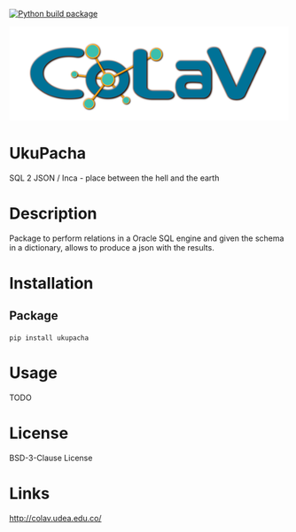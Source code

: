 [![Python build package](https://github.com/colav/UkuPacha/actions/workflows/python-package.yml/badge.svg)](https://github.com/colav/UkuPacha/actions/workflows/python-package.yml)
<center><img src="https://raw.githubusercontent.com/colav/colav.github.io/master/img/Logo.png"/></center>

# UkuPacha  
SQL 2 JSON /  Inca - place between the hell and the earth

# Description
Package to perform relations in a Oracle SQL engine and given the schema in a dictionary, allows to produce a json with the results.

# Installation

## Package
`pip install ukupacha`

# Usage
TODO

# License
BSD-3-Clause License 

# Links
http://colav.udea.edu.co/



